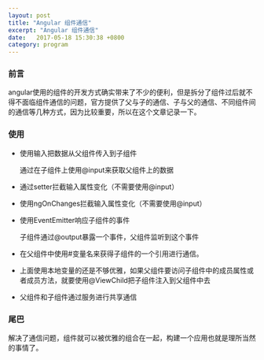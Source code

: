 ```yaml
---
layout: post
title: "Angular 组件通信"
excerpt: "Angular 组件通信"
date:   2017-05-18 15:30:38 +0800
category: program
---
```


### 前言

angular使用的组件的开发方式确实带来了不少的便利，但是拆分了组件过后就不得不面临组件通信的问题，官方提供了父与子的通信、子与父的通信、不同组件间的通信等几种方式，因为比较重要，所以在这个文章记录一下。

### 使用

- 使用输入把数据从父组件传入到子组件

  通过在子组件上使用@input来获取父组件上的数据

- 通过setter拦截输入属性变化（不需要使用@input）

- 使用ngOnChanges拦截输入属性变化（不需要使用@input）

- 使用EventEmitter响应子组件的事件

  子组件通过@output暴露一个事件，父组件监听到这个事件

- 在父组件中使用#变量名来获得子组件的一个引用进行通信。

- 上面使用本地变量的还是不够优雅，如果父组件要访问子组件中的成员属性或者成员方法，就要使用@ViewChild把子组件注入到父组件中去

- 父组件和子组件通过服务进行共享通信

### 尾巴

解决了通信问题，组件就可以被优雅的组合在一起，构建一个应用也就是理所当然的事情了。